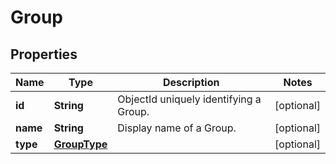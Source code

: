 
# Group

## Properties
Name | Type | Description | Notes
------------ | ------------- | ------------- | -------------
**id** | **String** | ObjectId uniquely identifying a Group. |  [optional]
**name** | **String** | Display name of a Group. |  [optional]
**type** | [**GroupType**](GroupType.md) |  |  [optional]



